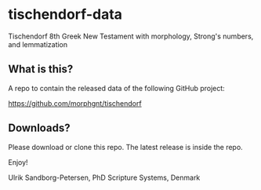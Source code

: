 # tischendorf-data
Tischendorf 8th Greek New Testament with morphology, Strong's numbers, and lemmatization

## What is this?
A repo to contain the released data of the following GitHub project:

https://github.com/morphgnt/tischendorf

## Downloads?

Please download or clone this repo.  The latest release is inside the
repo.

Enjoy!

Ulrik Sandborg-Petersen, PhD
Scripture Systems, Denmark
